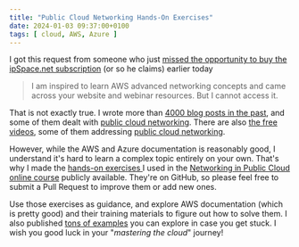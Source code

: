 ```yaml
---
title: "Public Cloud Networking Hands-On Exercises"
date: 2024-01-03 09:37:00+0100
tags: [ cloud, AWS, Azure ]
---
```

I got this request from someone who just [missed the opportunity to buy the ipSpace.net subscription](/2024/01/goodbye-ipspace-subscription.html) (or so he claims) earlier today

> I am inspired to learn AWS advanced networking concepts and came across your website and webinar resources. But I cannot access it.

That is not exactly true. I wrote more than [4000 blog posts in the past](/), and some of them dealt with [public cloud networking](/tag/cloud.html). There are also [the free videos](https://www.ipspace.net/Subscription/Free), some of them addressing [public cloud networking](https://my.ipspace.net/bin/list?id=Cloud101#NET).
<!--more-->
However, while the AWS and Azure documentation is reasonably good, I understand it's hard to learn a complex topic entirely on your own. That's why I made the [hands-on exercises ](https://ipspace.github.io/cloud-labs/) I used in the [Networking in Public Cloud online course](https://www.ipspace.net/PubCloud/) publicly available. They're on GitHub, so please feel free to submit a Pull Request to improve them or add new ones. 

Use those exercises as guidance, and explore AWS documentation (which is pretty good) and their training materials to figure out how to solve them. I also published [tons of examples](https://github.com/ipspace/pubcloud) you can explore in case you get stuck. I wish you good luck in your "_mastering the cloud_" journey!
